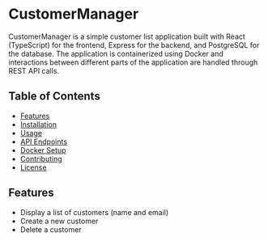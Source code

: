 # CustomerManager

CustomerManager is a simple customer list application built with React (TypeScript) for the frontend, Express for the backend, and PostgreSQL for the database. The application is containerized using Docker and interactions between different parts of the application are handled through REST API calls.

## Table of Contents

- [Features](#features)
- [Installation](#installation)
- [Usage](#usage)
- [API Endpoints](#api-endpoints)
- [Docker Setup](#docker-setup)
- [Contributing](#contributing)
- [License](#license)

## Features

- Display a list of customers (name and email)
- Create a new customer
- Delete a customer
